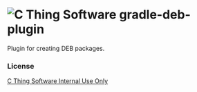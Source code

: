 # ![C Thing Software](https://www.cthing.com/branding/CThingSoftware-57x60.png "C Thing Software") gradle-deb-plugin
Plugin for creating DEB packages.
### License
[C Thing Software Internal Use Only](https://www.cthing.com/licenses/internal.txt)
